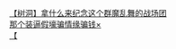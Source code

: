 [【树洞】拿什么来纪念这个群魔乱舞的战场团](http://tieba.baidu.com/p/4158937520?see_lz=1&pn=)   
[那个装逼假壕骗情缘骗钱×](http://tieba.baidu.com/p/4159492291?see_lz=1&pn=)   
[【](http://tieba.baidu.com/p/4160211180?see_lz=1&pn=)   
